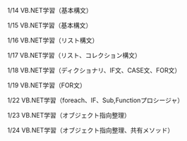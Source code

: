 1/14
VB.NET学習（基本構文）

1/15
VB.NET学習（基本構文）

1/16
VB.NET学習（リスト構文）

1/17
VB.NET学習（リスト、コレクション構文）

1/18
VB.NET学習（ディクショナリ、IF文、CASE文、FOR文）

1/19
VB.NET学習（FOR文）

1/22
VB.NET学習（foreach、IF、Sub,Functionプロシージャ）

1/23
VB.NET学習（オブジェクト指向整理）

1/24
VB.NET学習（オブジェクト指向整理、共有メソッド）
